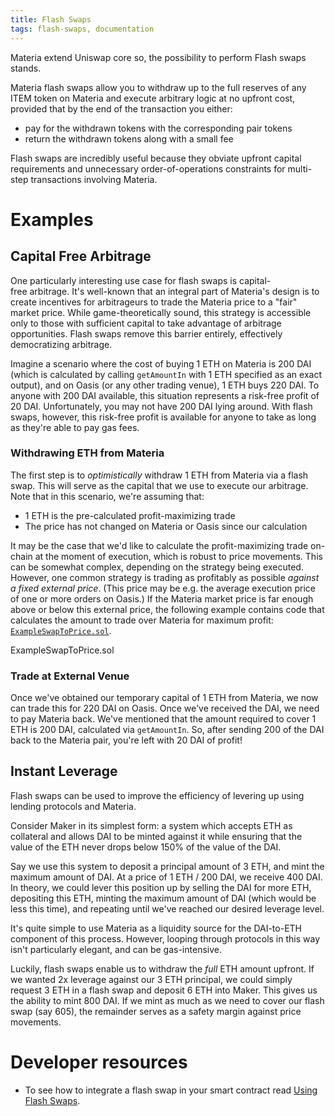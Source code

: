 ```yaml
---
title: Flash Swaps
tags: flash-swaps, documentation
---
```


Materia extend Uniswap core so, the possibility to perform Flash swaps stands.

Materia flash swaps allow you to withdraw up to the full reserves of any ITEM token on Materia and execute arbitrary logic at no upfront cost, provided that by the end of the transaction you either:

- pay for the withdrawn tokens with the corresponding pair tokens
- return the withdrawn tokens along with a small fee

Flash swaps are incredibly useful because they obviate upfront capital requirements and unnecessary order-of-operations constraints for multi-step transactions involving Materia.

# Examples

## Capital Free Arbitrage

One particularly interesting use case for flash swaps is capital-free arbitrage. It's well-known that an integral part of Materia's design is to create incentives for arbitrageurs to trade the Materia price to a "fair" market price. While game-theoretically sound, this strategy is accessible only to those with sufficient capital to take advantage of arbitrage opportunities. Flash swaps remove this barrier entirely, effectively democratizing arbitrage.

Imagine a scenario where the cost of buying 1 ETH on Materia is 200 DAI (which is calculated by calling `getAmountIn` with 1 ETH specified as an exact output), and on Oasis (or any other trading venue), 1 ETH buys 220 DAI. To anyone with 200 DAI available, this situation represents a risk-free profit of 20 DAI. Unfortunately, you may not have 200 DAI lying around. With flash swaps, however, this risk-free profit is available for anyone to take as long as they're able to pay gas fees.

### Withdrawing ETH from Materia

The first step is to _optimistically_ withdraw 1 ETH from Materia via a flash swap. This will serve as the capital that we use to execute our arbitrage. Note that in this scenario, we're assuming that:

- 1 ETH is the pre-calculated profit-maximizing trade
- The price has not changed on Materia or Oasis since our calculation

It may be the case that we'd like to calculate the profit-maximizing trade on-chain at the moment of execution, which is robust to price movements. This can be somewhat complex, depending on the strategy being executed. However, one common strategy is trading as profitably as possible _against a fixed external price_. (This price may be e.g. the average execution price of one or more orders on Oasis.) If the Materia market price is far enough above or below this external price, the following example contains code that calculates the amount to trade over Materia for maximum profit: [`ExampleSwapToPrice.sol`](https://github.com/materia-dex/Materia-v2-periphery/blob/master/contracts/examples/ExampleSwapToPrice.sol).

<Github href="https://github.com/materia-dex/Materia-v2-periphery/blob/master/contracts/examples/ExampleSwapToPrice.sol">ExampleSwapToPrice.sol</Github>

### Trade at External Venue

Once we've obtained our temporary capital of 1 ETH from Materia, we now can trade this for 220 DAI on Oasis. Once we've received the DAI, we need to pay Materia back. We've mentioned that the amount required to cover 1 ETH is 200 DAI, calculated via `getAmountIn`. So, after sending 200 of the DAI back to the Materia pair, you're left with 20 DAI of profit!

## Instant Leverage

Flash swaps can be used to improve the efficiency of levering up using lending protocols and Materia.

Consider Maker in its simplest form: a system which accepts ETH as collateral and allows DAI to be minted against it while ensuring that the value of the ETH never drops below 150% of the value of the DAI.

Say we use this system to deposit a principal amount of 3 ETH, and mint the maximum amount of DAI. At a price of 1 ETH / 200 DAI, we receive 400 DAI. In theory, we could lever this position up by selling the DAI for more ETH, depositing this ETH, minting the maximum amount of DAI (which would be less this time), and repeating until we've reached our desired leverage level.

It's quite simple to use Materia as a liquidity source for the DAI-to-ETH component of this process. However, looping through protocols in this way isn't particularly elegant, and can be gas-intensive.

Luckily, flash swaps enable us to withdraw the _full_ ETH amount upfront. If we wanted 2x leverage against our 3 ETH principal, we could simply request 3 ETH in a flash swap and deposit 6 ETH into Maker. This gives us the ability to mint 800 DAI. If we mint as much as we need to cover our flash swap (say 605), the remainder serves as a safety margin against price movements.

# Developer resources

- To see how to integrate a flash swap in your smart contract read [Using Flash Swaps](/docs/materia/smart-contract-integration/using-flash-swaps/).
